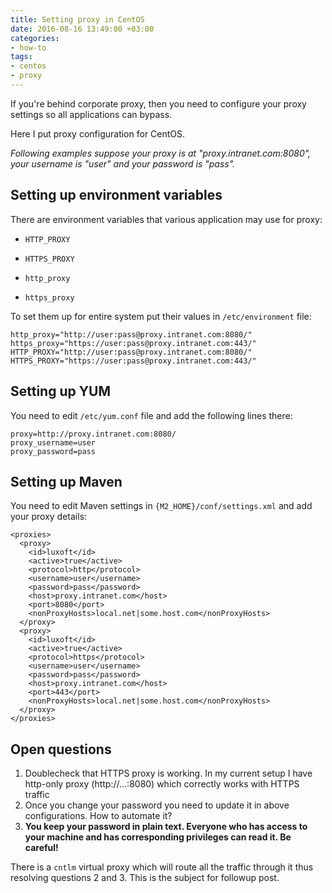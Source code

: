 ```yaml
---
title: Setting proxy in CentOS
date: 2016-08-16 13:49:00 +03:00
categories:
- how-to
tags:
- centos
- proxy
---
```


If you're behind corporate proxy, then you need to configure your proxy settings so all applications can bypass.

Here I put proxy configuration for CentOS.

*Following examples suppose your proxy is at "proxy.intranet.com:8080", your username is "user" and your password is "pass".*

## Setting up environment variables

There are environment variables that various application may use for proxy:

* `HTTP_PROXY`

* `HTTPS_PROXY`

* `http_proxy`

* `https_proxy`

To set them up for entire system put their values in `/etc/environment` file:

    http_proxy="http://user:pass@proxy.intranet.com:8080/"
    https_proxy="https://user:pass@proxy.intranet.com:443/"
    HTTP_PROXY="http://user:pass@proxy.intranet.com:8080/"
    HTTPS_PROXY="https://user:pass@proxy.intranet.com:443/"

## Setting up YUM

You need to edit `/etc/yum.conf` file and add the following lines there:

    proxy=http://proxy.intranet.com:8080/
    proxy_username=user
    proxy_password=pass

## Setting up Maven

You need to edit Maven settings in `{M2_HOME}/conf/settings.xml` and add your proxy details:

    <proxies>
      <proxy>
        <id>luxoft</id>
        <active>true</active>
        <protocol>http</protocol>
        <username>user</username>
        <password>pass</password>
        <host>proxy.intranet.com</host>
        <port>8080</port>
        <nonProxyHosts>local.net|some.host.com</nonProxyHosts>
      </proxy>
      <proxy>
        <id>luxoft</id>
        <active>true</active>
        <protocol>https</protocol>
        <username>user</username>
        <password>pass</password>
        <host>proxy.intranet.com</host>
        <port>443</port>
        <nonProxyHosts>local.net|some.host.com</nonProxyHosts>
      </proxy>
    </proxies>

## Open questions

1. Doublecheck that HTTPS proxy is working. In my current setup I have http-only proxy (http://...:8080) which correctly works with HTTPS traffic
2. Once you change your password you need to update it in above configurations. How to automate it?
3. **You keep your password in plain text. Everyone who has access to your machine and has corresponding privileges can read it. Be careful!**

There is a `cntlm` virtual proxy which will route all the traffic through it thus resolving questions 2 and 3. This is the subject for followup post.